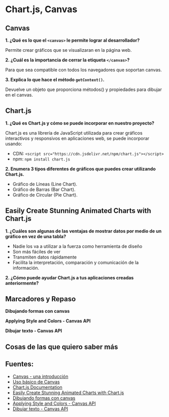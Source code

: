 # Chart.js, Canvas

## Canvas

**1. ¿Qué es lo que el `<canvas>` le permite lograr al desarrollador?**

Permite crear gráficos que se visualizaran en la página web.

**2. ¿Cuál es la importancia de cerrar la etiqueta `</canvas>`?**

 Para que sea compatible con todos los navegadores que soportan canvas.

**3. Explica lo que hace el método `getContext()`.**
 
Devuelve un objeto que proporciona métodos() y propiedades para dibujar en el canvas.

## Chart.js 

**1. ¿Qué es Chart.js y cómo se puede incorporar en nuestro proyecto?**

Chart.js es una librería de JavaScript utilizada para crear gráficos interactivos y responsivos en aplicaciones web, se puede incorporar usando:
* CDN: `<script src="https://cdn.jsdelivr.net/npm/chart.js"></script>`
* npm: `npm install chart.js`

**2. Enumera 3 tipos diferentes de gráficos que puedes crear utilizando Chart.js.**

* Gráfico de Líneas (Line Chart).
* Gráfico de Barras (Bar Chart).
* Gráfico de Circular (Pie Chart).
  
## Easily Create Stunning Animated Charts with Chart.js

**1. ¿Cuáles son algunas de las ventajas de mostrar datos por medio de un gráfico en vez de una tabla?**

* Nadie los va a utilizar a la fuerza como herramienta de diseño
* Son más fáciles de ver
* Transmiten datos rápidamente
* Facilita la interpretación, comparación y comunicación de la información.

**2. ¿Cómo puede ayudar Chart.js a tus aplicaciones creadas anteriormente?**

## Marcadores y Repaso

**Dibujando formas con canvas**

**Applying Style and Colors - Canvas API**

**Dibujar texto - Canvas API**

## Cosas de las que quiero saber más

## Fuentes:

+ [Canvas - una introducción](https://w3.unpocodetodo.info/canvas/introduccion.php)
+ [Uso básico de Canvas](https://developer.mozilla.org/es/docs/Web/API/Canvas_API/Tutorial/Basic_usage)
+ [Chart.js Documentation](https://www.chartjs.org/docs/latest/)
+ [Easily Create Stunning Animated Charts with Chart.js](https://www.webdesignerdepot.com/2013/11/easily-create-stunning-animated-charts-with-chart-js/)
+ [Dibujando formas con canvas](https://developer.mozilla.org/es/docs/Web/API/Canvas_API/Tutorial/Drawing_shapes)
+ [Applying Style and Colors - Canvas API](https://developer.mozilla.org/es/docs/Web/API/Canvas_API/Tutorial/Applying_styles_and_colors)
+ [Dibujar texto - Canvas API](https://developer.mozilla.org/es/docs/Web/API/Canvas_API/Tutorial/Drawing_text)
